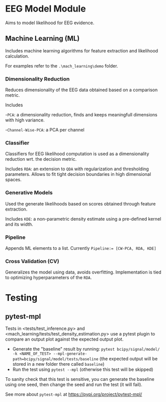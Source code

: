 # EEG Model Module

Aims to model likelihood for EEG evidence.

## Machine Learning (ML)

Includes machine learning algorithms for feature extraction and likelihood calculation.

For examples refer to the `.\mach_learning\demo` folder.

### Dimensionality Reduction

Reduces dimensionality of the EEG data obtained based on a comparison metric. 

Includes 

-`PCA`: a dimensionality reduction, finds and keeps meaningfull dimensions with high variance.

-`Channel-Wise-PCA`: a PCA per channel

### Classifier

Classifiers for EEG likelihood computation is used as a dimensionality reduction wrt. the decision metric.

Includes `RDA`: an extension to `QDA` with regularization and thresholding parameters. Allows to fit tight decision boundaries in high dimensional spaces.

### Generative Models

Used the generate likelihoods based on scores obtained through feature extraction.

Includes `KDE`: a non-parametric density estimate using a pre-defined kernel and its width.

### Pipeline

Appends ML elements to a list. Currently `Pipeline:= [CW-PCA, RDA, KDE]`

### Cross Validation (CV)

Generalizes the model using data, avoids overfitting. Implementation is tied to optimizing hyperparameters of the `RDA`.

# Testing
## pytest-mpl

Tests in <tests/test_inference.py> and <mach_learning/tests/test_density_estimation.py> use a pytest plugin to compare an output plot against the expected output plot.

- Generate the "baseline" result by running: `pytest bcipy/signal/model/ -k <NAME_OF_TEST> --mpl-generate-path=bcipy/signal/model/tests/baseline` 
  (the expected output will be stored in a new folder there called `baseline`)
- Run the test using `pytest --mpl` (otherwise this test will be skipped)

To sanity check that this test is sensitive, you can generate the baseline using one seed, then change the seed and run the test (it will fail).

See more about `pytest-mpl` at https://pypi.org/project/pytest-mpl/

